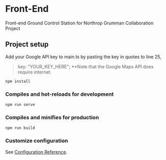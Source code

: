 # Front-End

Front-end Ground Control Station for Northrop Grumman Collaboration Project

## Project setup
Add your Google API key to main.ts by pasting the key in quotes to line 25, 
>key: "YOUR_KEY_HERE";
**Note that the Google Maps API does require internet.

```
npm install
```

### Compiles and hot-reloads for development

```
npm run serve
```

### Compiles and minifies for production

```
npm run build
```

### Customize configuration

See [Configuration Reference](https://cli.vuejs.org/config/).

